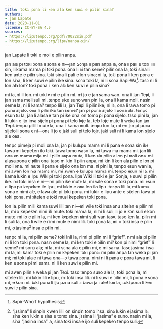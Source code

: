 ```yaml
---
title: toki pona li ken ala ken suwi e pilin sina?
authors:
- jan Lapate
date: 2023-11-01
license: CC-BY-SA 4.0
sources:
- https://liputenpo.org/pdfs/0022sin.pdf
- https://liputenpo.org/lipu/nanpa-sin/
---
```


jan Lapate li toki e moli e pilin anpa.

jan ale pi toki pona li sona e ni—jan Sonja li pilin anpa la, ona li pali e toki lili sin, li kama mama pi toki pona. ona li ni tan seme? pilin ona la, toki sina li ken ante e pilin sina. toki sina li pali e lon sina; ni la, toki pona li ken pona e lon sina, li ken suwi e pilin ike sina. sona toki la, ni li sona Sapi-Wa[^1]. taso ni li lon ala lon? toki pona li ken ala ken suwi e pilin sina?

mi la, ni li lon. mi toki e mi e pilin mi. mi jo e jan sama wan. ona li jan Tepi, li jan sama meli suli mi. tenpo sike suno wan pini la, ona li kama moli. nasin seme la, ni li kama? tenpo lili la, jan Tepi li pilin ike; ni la, ona li tawa tomo pi pona sijelo. ona li pilin ike tan seme? jan pi pona sijelo li sona ala. tenpo esun tu la, jan li alasa e tan pi ike ona lon tomo pi pona sijelo. taso pini la, jan li lukin e ijo insa sijelo pi pona pi telo loje la, telo loje mute li weka tan jan Tepi. tenpo pi lili mute la, ona li kama moli. tenpo lon la, mi en jan pi pona sijelo li sona e ni—ona li jo e jaki suli pi telo loje. jaki suli ni li kama lon sijelo ale ona.

tenpo pimeja pi moli ona la, jan pi kulupu mama mi li pana e sona sin ike tawa mi kepeken ilo toki. tawa tomo waso la, mi tawa ma mama mi. jan lili ona en mama mije mi li pilin anpa mute, li ken ala pilin e lon pi moli ona. mi alasa pona e pilin ona. taso mi kin li pilin anpa, mi kin li ken ala pilin e lon pi moli ona. mi mute li pana e sijelo ona lon ma. ni pini la, tenpo esun wan la, mi awen lon ma mama mi, mi awen e kulupu mama mi. tenpo esun ni la, mi kama lukin e lipu Wiki pi toki pona. lipu Wiki li toki e jan Sonja, e suwi pi pilin ike. mi toki insa e ni— mi pilin ike mute la, mi wile sona e toki pona. mi esun e lipu pu kepeken ilo lipu, mi lukin e ona lon ilo lipu. tenpo lili la, mi kama sona e nimi ale, e lawa ale pi toki pona. mi lukin e lipu ante e sitelen tawa pi toki pona, mi sitelen e toki musi kepeken toki pona.

lon la, pilin mi li kama suwi lili tan ni—mi wile toki insa anu sitelen e pilin mi la, mi o kepeken nimi lili mute. toki mama la, nimi li suli, li jo e kon suli e kon mute. mi jo e pilin la, mi ken kepeken nimi suli wan taso. taso ken la, pilin mi li suli la, ona li wile e nimi mute e nimi lili. toki pona la, mi o toki insa e pilin mi, o jasima[^2] insa e pilin mi.

tenpo ni la, mi pilin seme? toki Inli la, nimi pi pilin mi li “grief”. nimi ala pi pilin ni li lon toki pona. nasin seme la, mi ken toki e pilin mi? kon pi nimi “grief” li seme? mi sona ala; ni la, mi sona ala e pilin mi, e mi sama. taso jasima insa mi la, mi kama toki e pilin mi kepeken toki pona: mi pilin anpa tan weka pi jan mi; mi toki ala e ni tawa ona—o tawa pona. nimi ni li pana e pona tawa mi, li ken e sona pi mi sama. ni li ken suwi e pilin mi.

mi awen pilin e weka pi jan Tepi. taso tenpo suno ale la, toki pona la, mi sitelen lili, mi lukin lili e lipu, mi toki insa lili. ni li suwi e pilin mi, li pona e sona mi, e kon mi. toki pona li ijo pana suli a tawa jan ale! lon la, toki pona li ken suwi e pilin sina.

[^1]: Sapir-Whorf hypothesis
[^2]: “jasima” li sinpin kiwen lili lon sinpin tomo insa. sina lukin e jasima la, sina ken lukin e sina e tomo sina. jasima li “jasima” e suno. nasin mi la, sina “jasima insa” la, sina toki insa e ijo suli kepeken tenpo suli.